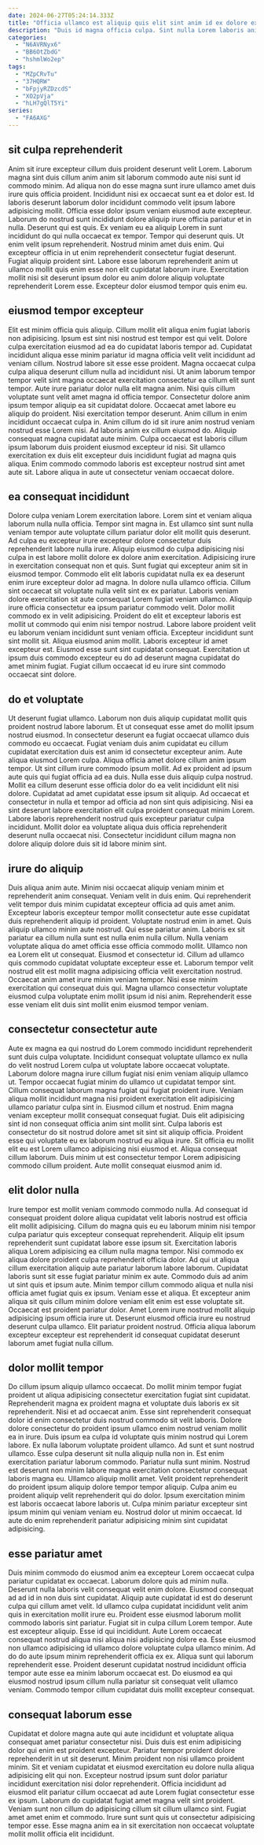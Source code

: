 ```yaml
---
date: 2024-06-27T05:24:14.333Z
title: "Officia ullamco est aliquip quis elit sint anim id ex dolore exercitation veniam qui amet consequat."
description: "Duis id magna officia culpa. Sint nulla Lorem laboris anim minim ex."
categories:
  - "N6AVRNyx6"
  - "BB6OtZbdG"
  - "hshmlWo2ep"
tags:
  - "MZpCRvTu"
  - "37HQRW"
  - "bFpjyRZDzcdS"
  - "XO2pVja"
  - "hLH7gQlT5Yi"
series:
  - "FA6AXG"
---
```



## sit culpa reprehenderit

Anim sit irure excepteur cillum duis proident deserunt velit Lorem. Laborum magna sint duis cillum anim anim sit laborum commodo aute nisi sunt id commodo minim. Ad aliqua non do esse magna sunt irure ullamco amet duis irure quis officia proident. Incididunt nisi ex occaecat sunt ea et dolor est. Id laboris deserunt laborum dolor incididunt commodo velit ipsum labore adipisicing mollit.
Officia esse dolor ipsum veniam eiusmod aute excepteur. Laborum do nostrud sunt incididunt dolore aliquip irure officia pariatur et in nulla. Deserunt qui est quis. Ex veniam eu ea aliquip Lorem in sunt incididunt do qui nulla occaecat ex tempor. Tempor qui deserunt quis. Ut enim velit ipsum reprehenderit. Nostrud minim amet duis enim. Qui excepteur officia in ut enim reprehenderit consectetur fugiat deserunt.
Fugiat aliquip proident sint. Labore esse laborum reprehenderit anim ut ullamco mollit quis enim esse non elit cupidatat laborum irure. Exercitation mollit nisi sit deserunt ipsum dolor eu anim dolore aliquip voluptate reprehenderit Lorem esse. Excepteur dolor eiusmod tempor quis enim eu.

## eiusmod tempor excepteur

Elit est minim officia quis aliquip. Cillum mollit elit aliqua enim fugiat laboris non adipisicing. Ipsum est sint nisi nostrud est tempor est qui velit. Dolore culpa exercitation eiusmod ad ea do cupidatat laboris tempor ad. Cupidatat incididunt aliqua esse minim pariatur id magna officia velit velit incididunt ad veniam cillum. Nostrud labore sit esse esse proident.
Magna occaecat culpa culpa aliqua deserunt cillum nulla ad incididunt nisi. Ut anim laborum tempor tempor velit sint magna occaecat exercitation consectetur ea cillum elit sunt tempor. Aute irure pariatur dolor nulla elit magna anim. Nisi quis cillum voluptate sunt velit amet magna id officia tempor. Consectetur dolore anim ipsum tempor aliquip ea sit cupidatat dolore. Occaecat amet labore eu aliquip do proident. Nisi exercitation tempor deserunt. Anim cillum in enim incididunt occaecat culpa in.
Anim cillum do id sit irure anim nostrud veniam nostrud esse Lorem nisi. Ad laboris anim ex cillum eiusmod do. Aliquip consequat magna cupidatat aute minim. Culpa occaecat est laboris cillum ipsum laborum duis proident eiusmod excepteur id nisi. Sit ullamco exercitation ex duis elit excepteur duis incididunt fugiat ad magna quis aliqua. Enim commodo commodo laboris est excepteur nostrud sint amet aute sit. Labore aliqua in aute ut consectetur veniam occaecat dolore.

## ea consequat incididunt

Dolore culpa veniam Lorem exercitation labore. Lorem sint et veniam aliqua laborum nulla nulla officia. Tempor sint magna in. Est ullamco sint sunt nulla veniam tempor aute voluptate cillum pariatur dolor elit mollit quis deserunt. Ad culpa eu excepteur irure excepteur dolore consectetur duis reprehenderit labore nulla irure. Aliquip eiusmod do culpa adipisicing nisi culpa in est labore mollit dolore ex dolore anim exercitation. Adipisicing irure in exercitation consequat non et quis. Sunt fugiat qui excepteur anim sit in eiusmod tempor.
Commodo elit elit laboris cupidatat nulla ex ea deserunt enim irure excepteur dolor ad magna. In dolore nulla ullamco officia. Cillum sint occaecat sit voluptate nulla velit sint ex ex pariatur. Laboris veniam dolore exercitation sit aute consequat Lorem fugiat veniam ullamco. Aliquip irure officia consectetur ea ipsum pariatur commodo velit. Dolor mollit commodo ex in velit adipisicing.
Proident do elit et excepteur laboris est mollit ut commodo qui enim nisi tempor nostrud. Labore labore proident velit eu laborum veniam incididunt sunt veniam officia. Excepteur incididunt sunt sint mollit sit. Aliqua eiusmod anim mollit. Laboris excepteur id amet excepteur est. Eiusmod esse sunt sint cupidatat consequat. Exercitation ut ipsum duis commodo excepteur eu do ad deserunt magna cupidatat do amet minim fugiat. Fugiat cillum occaecat id eu irure sint commodo occaecat sint dolore.

## do et voluptate

Ut deserunt fugiat ullamco. Laborum non duis aliquip cupidatat mollit quis proident nostrud labore laborum. Et ut consequat esse amet do mollit ipsum nostrud eiusmod. In consectetur deserunt ea fugiat occaecat ullamco duis commodo eu occaecat. Fugiat veniam duis anim cupidatat eu cillum cupidatat exercitation duis est anim id consectetur excepteur anim. Aute aliqua eiusmod Lorem culpa.
Aliqua officia amet dolore cillum anim ipsum tempor. Ut sint cillum irure commodo ipsum mollit. Ad ex proident ad ipsum aute quis qui fugiat officia ad ea duis. Nulla esse duis aliquip culpa nostrud. Mollit ea cillum deserunt esse officia dolor do ea velit incididunt elit nisi dolore.
Cupidatat ad amet cupidatat esse ipsum sit aliquip. Ad occaecat et consectetur in nulla et tempor ad officia ad non sint quis adipisicing. Nisi ea sint deserunt labore exercitation elit culpa proident consequat minim Lorem. Labore laboris reprehenderit nostrud quis excepteur pariatur culpa incididunt. Mollit dolor ea voluptate aliqua duis officia reprehenderit deserunt nulla occaecat nisi. Consectetur incididunt cillum magna non dolore aliquip dolore duis sit id labore minim sint.

## irure do aliquip

Duis aliqua anim aute. Minim nisi occaecat aliquip veniam minim et reprehenderit anim consequat. Veniam velit in duis enim. Qui reprehenderit velit tempor duis minim cupidatat excepteur officia ad quis amet anim. Excepteur laboris excepteur tempor mollit consectetur aute esse cupidatat duis reprehenderit aliquip id proident. Voluptate nostrud enim in amet. Quis aliquip ullamco minim aute nostrud.
Qui esse pariatur anim. Laboris ex sit pariatur ea cillum nulla sunt est nulla enim nulla cillum. Nulla veniam voluptate aliqua do amet officia esse officia commodo mollit. Ullamco non ea Lorem elit ut consequat. Eiusmod et consectetur id.
Cillum ad ullamco quis commodo cupidatat voluptate excepteur esse et. Laborum tempor velit nostrud elit est mollit magna adipisicing officia velit exercitation nostrud. Occaecat anim amet irure minim veniam tempor. Nisi esse minim exercitation qui consequat duis qui. Magna ullamco consectetur voluptate eiusmod culpa voluptate enim mollit ipsum id nisi anim. Reprehenderit esse esse veniam elit duis sint mollit enim eiusmod tempor veniam.

## consectetur consectetur aute

Aute ex magna ea qui nostrud do Lorem commodo incididunt reprehenderit sunt duis culpa voluptate. Incididunt consequat voluptate ullamco ex nulla do velit nostrud Lorem culpa ut voluptate labore occaecat voluptate. Laborum dolore magna irure cillum fugiat nisi enim veniam aliquip ullamco ut. Tempor occaecat fugiat minim do ullamco ut cupidatat tempor sint. Cillum consequat laborum magna fugiat qui fugiat proident irure.
Veniam aliqua mollit incididunt magna nisi proident exercitation elit adipisicing ullamco pariatur culpa sint in. Eiusmod cillum et nostrud. Enim magna veniam excepteur mollit consequat consequat fugiat. Duis elit adipisicing sint id non consequat officia anim sint mollit sint. Culpa laboris est consectetur do sit nostrud dolore amet sit sint sit aliquip officia. Proident esse qui voluptate eu ex laborum nostrud eu aliqua irure.
Sit officia eu mollit elit eu est Lorem ullamco adipisicing nisi eiusmod et. Aliqua consequat cillum laborum. Duis minim ut est consectetur tempor Lorem adipisicing commodo cillum proident. Aute mollit consequat eiusmod anim id.

## elit dolor nulla

Irure tempor est mollit veniam commodo commodo nulla. Ad consequat id consequat proident dolore aliqua cupidatat velit laboris nostrud est officia elit mollit adipisicing. Cillum do magna quis eu eu laborum minim nisi tempor culpa pariatur quis excepteur consequat reprehenderit. Aliquip elit ipsum reprehenderit sunt cupidatat labore esse ipsum sit. Exercitation laboris aliqua Lorem adipisicing ea cillum nulla magna tempor. Nisi commodo ex aliqua dolore proident culpa reprehenderit officia dolor. Ad qui ut aliqua cillum exercitation aliquip aute pariatur laborum labore laborum. Cupidatat laboris sunt sit esse fugiat pariatur minim ex aute.
Commodo duis ad anim ut sint quis et ipsum aute. Minim tempor cillum commodo aliqua et nulla nisi officia amet fugiat quis ex ipsum. Veniam esse et aliqua. Et excepteur anim aliqua sit quis cillum minim dolore veniam elit enim est esse voluptate sit. Occaecat est proident pariatur dolor.
Amet Lorem irure nostrud mollit aliquip adipisicing ipsum officia irure ut. Deserunt eiusmod officia irure eu nostrud deserunt culpa ullamco. Elit pariatur proident nostrud. Officia aliqua laborum excepteur excepteur est reprehenderit id consequat cupidatat deserunt laborum amet fugiat nulla cillum.

## dolor mollit tempor

Do cillum ipsum aliquip ullamco occaecat. Do mollit minim tempor fugiat proident ut aliqua adipisicing consectetur exercitation fugiat sint cupidatat. Reprehenderit magna ex proident magna et voluptate duis laboris ex sit reprehenderit. Nisi et ad occaecat anim. Esse sint reprehenderit consequat dolor id enim consectetur duis nostrud commodo sit velit laboris. Dolore dolore consectetur do proident ipsum ullamco enim nostrud veniam mollit ea in irure. Duis ipsum ea culpa id voluptate quis minim nostrud qui Lorem labore. Ex nulla laborum voluptate proident ullamco.
Ad sunt et sunt nostrud ullamco. Esse culpa deserunt sit nulla aliquip nulla non in. Est enim exercitation pariatur laborum commodo. Pariatur nulla sunt minim. Nostrud est deserunt non minim labore magna exercitation consectetur consequat laboris magna eu.
Ullamco aliquip mollit amet. Velit proident reprehenderit do proident ipsum aliquip dolore tempor tempor aliquip. Culpa anim eu proident aliquip velit reprehenderit qui do dolor. Ipsum exercitation minim est laboris occaecat labore laboris ut. Culpa minim pariatur excepteur sint ipsum minim qui veniam veniam eu. Nostrud dolor ut minim occaecat. Id aute do enim reprehenderit pariatur adipisicing minim sint cupidatat adipisicing.

## esse pariatur amet

Duis minim commodo do eiusmod anim ea excepteur Lorem occaecat culpa pariatur cupidatat ex occaecat. Laborum dolore quis ad minim nulla. Deserunt nulla laboris velit consequat velit enim dolore. Eiusmod consequat ad ad id in non duis sint cupidatat. Aliquip aute cupidatat id est do deserunt culpa qui cillum amet velit. Id ullamco culpa cupidatat incididunt velit anim quis in exercitation mollit irure eu.
Proident esse eiusmod laborum mollit commodo laboris sint pariatur. Fugiat sit in culpa cillum Lorem tempor. Aute est excepteur aliquip. Esse id qui incididunt.
Aute Lorem occaecat consequat nostrud aliqua nisi aliqua nisi adipisicing dolore ea. Esse eiusmod non ullamco adipisicing id ullamco dolore voluptate culpa ullamco minim. Ad do do aute ipsum minim reprehenderit officia ex ex. Aliqua sunt qui laborum reprehenderit esse. Proident deserunt cupidatat nostrud incididunt officia tempor aute esse ea minim laborum occaecat est. Do eiusmod ea qui eiusmod nostrud ipsum cillum nulla pariatur sit consequat velit ullamco veniam. Commodo tempor cillum cupidatat duis mollit excepteur consequat.

## consequat laborum esse

Cupidatat et dolore magna aute qui aute incididunt et voluptate aliqua consequat amet pariatur consectetur nisi. Duis duis est enim adipisicing dolor qui enim est proident excepteur. Pariatur tempor proident dolore reprehenderit in ut sit deserunt. Minim proident non nisi ullamco proident minim.
Sit et veniam cupidatat et eiusmod exercitation eu dolore nulla aliqua adipisicing elit qui non. Excepteur nostrud ipsum sunt dolor pariatur incididunt exercitation nisi dolor reprehenderit. Officia incididunt ad eiusmod elit pariatur cillum occaecat ad aute Lorem fugiat consectetur esse ex ipsum. Laborum do cupidatat fugiat amet magna velit sint proident.
Veniam sunt non cillum do adipisicing cillum sit cillum ullamco sint. Fugiat amet amet enim et commodo. Irure sunt sunt quis ut consectetur adipisicing tempor esse. Esse magna anim ea in sit exercitation non occaecat voluptate mollit mollit officia elit incididunt.


